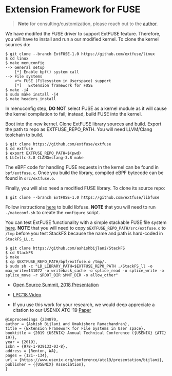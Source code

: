 # Extension Framework for FUSE

> **Note** for consulting/customization, please reach out to the [author](https://github.com/ashishbijlani).

We have modifed the FUSE driver to support ExtFUSE feature. Therefore, you will have to install and run a our modified kernel. To clone the kernel sources do:
```
$ git clone --branch ExtFUSE-1.0 https://github.com/extfuse/linux 
$ cd linux
$ make menuconfig
--> General setup
	[*] Enable bpf() system call
--> File systems  
	<*> FUSE (Filesystem in Userspace) support                                                                                                                                       
	[*]   Extension framework for FUSE
$ make -j4
$ sudo make install -j4
$ make headers_install
```
In menuconfig step, **DO NOT** select FUSE as a kernel module as it will cause the kernel compilation to fail; instead, build FUSE into the kernel.

Boot into the new kernel. Clone ExtFUSE library sources and build. Export the path to repo as EXTFUSE_REPO_PATH. You will need LLVM/Clang toolchain to build.
```
$ git clone https://github.com/extfuse/extfuse
$ cd extfuse
$ export EXTFUSE_REPO_PATH=$(pwd)
$ LLC=llc-3.8 CLANG=clang-3.8 make
```

The eBPF code for handling FUSE requests in the kernel can be found in ```bpf/extfuse.c```.
Once you build the library, compiled eBPF bytecode can be found in ```src/extfuse.o```.

Finally, you will also need a modified FUSE library. To clone its source repo:
```
$ git clone --branch ExtFUSE-1.0 https://github.com/extfuse/libfuse
```
Follow instructions [here](https://github.com/libfuse/libfuse/blob/fuse_3_0_bugfix/README.md) to build libfuse. **NOTE** that you will need to run ```./makeconf.sh``` to create the ```configure``` script.

You can test ExtFUSE functionality with a simple stackable FUSE file system [here](https://github.com/ashishbijlani/StackFS). **NOTE** that you will need to copy ```$EXTFUSE_REPO_PATH/src/extfuse.o``` to ```/tmp``` before you test StackFS because the name and path is hard-coded in ```StackFS_LL.c```.
```
$ git clone https://github.com/ashishbijlani/StackFS
$ cd StackFS
$ make
$ cp $EXTFUSE_REPO_PATH/bpf/extfuse.o /tmp/.
$ sudo sh -c "LD_LIBRARY_PATH=$EXTFUSE_REPO_PATH ./StackFS_ll -o max_write=131072 -o writeback_cache -o splice_read -o splice_write -o splice_move -r $ROOT_DIR $MNT_DIR -o allow_other"
```

* [Open Source Summit, 2018 Presentation](https://events.linuxfoundation.org/wp-content/uploads/2017/11/When-eBPF-Meets-FUSE-Improving-Performance-of-User-File-Systems-Ashish-Bijlani-Georgia-Tech.pdf)

* [LPC'18 Video](https://www.youtube.com/watch?v=XmoJCHNEp2w)

* If you use this work for your research, we would deep appreciate a citation to our USENIX ATC '19 [Paper](https://www.usenix.org/system/files/atc19-bijlani.pdf)

```
@inproceedings {234870,
author = {Ashish Bijlani and Umakishore Ramachandran},
title = {Extension Framework for File Systems in User space},
booktitle = {2019 {USENIX} Annual Technical Conference ({USENIX} {ATC} 19)},
year = {2019},
isbn = {978-1-939133-03-8},
address = {Renton, WA},
pages = {121--134},
url = {https://www.usenix.org/conference/atc19/presentation/bijlani},
publisher = {{USENIX} Association},
}
```
